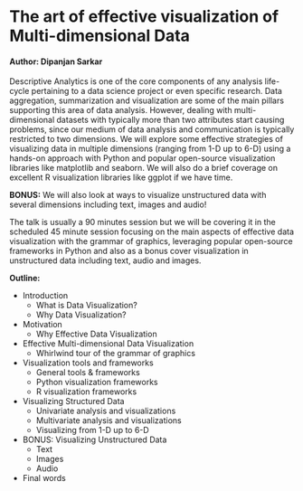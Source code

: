 # The art of effective visualization of Multi-dimensional Data

#### Author: Dipanjan Sarkar

Descriptive Analytics is one of the core components of any analysis life-cycle pertaining to a data science project or even specific research. Data aggregation, summarization and visualization are some of the main pillars supporting this area of data analysis. However, dealing with multi-dimensional datasets with typically more than two attributes start causing problems, since our medium of data analysis and communication is typically restricted to two dimensions. We will explore some effective strategies of visualizing data in multiple dimensions (ranging from 1-D up to 6-D) using a hands-on approach with Python and popular open-source visualization libraries like matplotlib and seaborn. We will also do a brief coverage on excellent R visualization libraries like ggplot if we have time.

__BONUS:__ We will also look at ways to visualize unstructured data with several dimensions including text, images and audio!


The talk is usually a 90 minutes session but we will be covering it in the scheduled 45 minute session focusing on the main aspects of effective data visualization with the grammar of graphics, leveraging popular open-source frameworks in Python and also as a bonus cover visualization in unstructured data including text, audio and images.

__Outline:__

- Introduction
    - What is Data Visualization?
    - Why Data Visualization?
- Motivation
    - Why Effective Data Visualization
- Effective Multi-dimensional Data Visualization
    - Whirlwind tour of the grammar of graphics
- Visualization tools and frameworks
    - General tools & frameworks
    - Python visualization frameworks
    - R visualization frameworks
- Visualizing Structured Data
    - Univariate analysis and visualizations
    - Multivariate analysis and visualizations
    - Visualizing from 1-D up to 6-D
- BONUS: Visualizing Unstructured Data
    - Text
    - Images
    - Audio
- Final words

